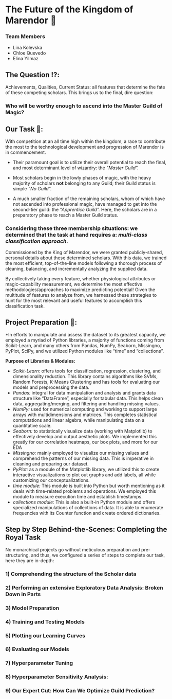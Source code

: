 # The Future of the Kingdom of Marendor 🔮

### Team Members
- Lina Kolevska
- Chloe Quevedo
- Elina Yilmaz

## The Question ⁉️:
Achievements, Qualities, Current Status: all features that determine the fate of these competing scholars. This brings us to the final, dire question:
### **Who will be worthy enough to ascend into the Master Guild of Magic?**


## Our Task 💭:
With competition at an all time high within the kingdom, a race to contribute the most to the technological development and progression of Marendor is in commencement. 

* Their paramount goal is to utilize their overall potential to reach the final, and most determinant level of wizardry: the *"Master Guild”.*

* Most scholars begin in the lowly phases of magic, with the heavy majority of scholars **not** belonging to any Guild; their Guild status is simple *“No Guild”.*

* A much smaller fraction of the remaining scholars, whom of which have not ascended into professional magic, have managed to get into the second-tier guild: the *“Apprentice Guild”.* Here, the scholars are in a preparatory phase to reach a Master Guild status. 

### Considering these three membership situations: we determined that the task at hand requires a: *multi-class classification approach.*



Commissioned by the King of Marendor, we were granted publicly-shared, personal details about these determined scholars. With this data, we trained the most efficient, top-of-the-line models following a thorough process of cleaning, balancing, and incrementally analyzing the supplied data. 

By collectively taking every feature, whether physiological attributes or magic-capability measurement, we determine the most effective methodologies/approaches to maximize predicting potential! Given the multitude of features to analyze from, we harnessed these strategies to hunt for the most relevant and useful features to accomplish this classification task.

## Project Preparation 🧮:
*In efforts to manipulate and assess the dataset to its greatest capacity, we employed a myriad of Python libraries, a majority of functions coming from Scikit-Learn, and many others from Pandas, NumPy, Seaborn, Missingno, PyPlot, SciPy, and we utilized Python modules like “time” and “collections”.


**Purpose of Libraries & Modules:**
- *Scikit-Learn:* offers tools for classification, regression, clustering, and dimensionality reduction. This library contains algorithms like SVMs, Random Forests, K-Means Clustering and has tools for evaluating our models and preprocessing the data.
- *Pandas:* integral for data manipulation and analysis and grants data structure like “DataFrame”, especially for tabular data. This helps clean data, aggregating/merging, and filtering and handling missing values.
- *NumPy:* used for numerical computing and working to support large arrays with multidimensions and matrices. This completes statistical computations and linear algebra, while manipulating data on a quantitative scale.
- *Seaborn:* to statistically visualize data (working with Matplotlib) to effectively develop and output aesthetic plots. We implemented this greatly for our correlation heatmaps, our box plots, and more for our EDA
- *Missingno:* mainly employed to visualize our missing values and comprehend the patterns of our missing data. This is imperative in cleaning and preparing our dataset.
- *PyPlot:* as a module of the Matplotlib library, we utilized this to create interactive visualizations to plot out graphs and add labels, all while customizing our conceptualizations. 
- *time module:* This module is built into Python but worth mentioning as it deals with time-related problems and operations. We employed this module to measure execution time and establish timestamps.
- *collections module:* This is also a built-in Python module and offers specialized manipulations of collections of data. It is able to enumerate frequencies with its Counter function and create ordered dictionaries.


## Step by Step Behind-the-Scenes: Completing the Royal Task 
No monarchical projects go without meticulous preparation and pre-structuring, and thus, we configured a series of steps to complete our task, here they are in-depth:

### 1) Comprehending the structure of the Scholar data

### 2) Performing an extensive Exploratory Data Analysis: Broken Down in Parts

### 3) Model Preparation

### 4) Training and Testing Models 

### 5) Plotting our Learning Curves

### 6) Evaluating our Models

### 7) Hyperparameter Tuning

### 8) Hyperparameter Sensitivity Analysis:

### 9) Our Expert Cut: How Can We Optimize Guild Prediction?


